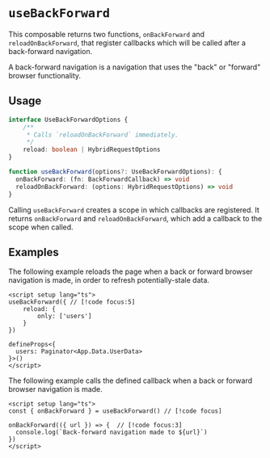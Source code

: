 # `useBackForward`

This composable returns two functions, `onBackForward` and `reloadOnBackForward`, that register callbacks which will be called after a back-forward navigation.

A back-forward navigation is a navigation that uses the "back" or "forward" browser functionality.

## Usage

```ts
interface UseBackForwardOptions {
	/**
	 * Calls `reloadOnBackForward` immediately.
	 */
	reload: boolean | HybridRequestOptions
}

function useBackForward(options?: UseBackForwardOptions): {
  onBackForward: (fn: BackForwardCallback) => void
  reloadOnBackForward: (options: HybridRequestOptions) => void
}
```

Calling `useBackForward` creates a scope in which callbacks are registered. It returns `onBackForward` and `reloadOnBackForward`, which add a callback to the scope when called.

## Examples

The following example reloads the page when a back or forward browser navigation is made, in order to refresh potentially-stale data.

```vue
<script setup lang="ts">
useBackForward({ // [!code focus:5]
	reload: {
		only: ['users']
	}
})

defineProps<{
  users: Paginator<App.Data.UserData>
}>()
</script>
```

The following example calls the defined callback when a back or forward browser navigation is made.

```vue
<script setup lang="ts">
const { onBackForward } = useBackForward() // [!code focus]

onBackForward(({ url }) => {  // [!code focus:3]
  console.log(`Back-forward navigation made to ${url}`)
})
</script>
```
